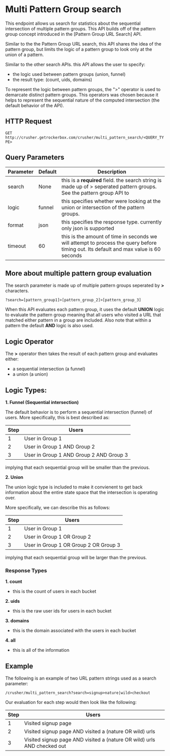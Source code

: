 # Multi Pattern Group search

This endpoint allows us search for statistics about the sequential intersection of multiple pattern groups. This API builds off of the pattern group concept introduced in the [Pattern Group URL Search] API.

Similar to the the Pattern Group URL search, this API shares the idea of the pattern group, but limits the logic of a pattern group to look only at the union of a pattern. 

Similar to the other search APIs. this API allows the user to specify:

- the logic used between pattern groups (union, funnel)
- the result type: (count, uids, domains)

To represent the logic between pattern groups, the ">" operator is used to demarcate distinct pattern groups. This operators was chosen because it helps to represent the sequential nature of the computed intersection (the default behavior of the API).


## HTTP Request

`GET http://crusher.getrockerbox.com/crusher/multi_pattern_search/<QUERY_TYPE>`

## Query Parameters

Parameter | Default | Description
--------- | ------- | ----------
search    | None         | this is a **required** field. the search string is made up of > seperated pattern groups. See the pattern group API to
logic     | funnel       | this specifies whether were looking at the union or intersection of the pattern groups.
format    | json         | this specifies the response type. currently only json is supported
timeout   | 60           | this is the amount of time in seconds we will attempt to process the query before timing out. Its default and max value is 60 seconds

## More about multiple pattern group evaluation

The search parameter is made up of multiple pattern groups seperated by **>** characters. 

`
?search=[pattern_group1]>[pattern_group_2]>[pattern_group_3]
`

When this API evaluates each pattern group, it uses the default **UNION** logic to evaluate the pattern group meaning that all users who visited a URL that matched either pattern in a group are included. Also note that within a pattern the default **AND** logic is also used.

## Logic Operator

The **>** operator then takes the result of each pattern group and evaluates either:

- a sequential intersection (a funnel)
- a union (a union)

## Logic Types: 

**1. Funnel (Sequential intersection)**

The default behavior is to perform a sequential intersection (funnel) of users. More specifically, this is best described as:

Step | Users
---- | -----
1    | User in Group 1 
2    | User in Group 1 AND Group 2 
3    | User in Group 1 AND Group 2 AND Group 3

implying that each sequential group will be smaller than the previous. 

**2. Union**

The union logic type is included to make it convienent to get back information about the entire state space that the intersection is operating over. 

More specifically, we can describe this as follows:

Step | Users
---- | -----
1    | User in Group 1 
2    | User in Group 1 OR Group 2 
3    | User in Group 1 OR Group 2 OR Group 3

implying that each sequential group will be larger than the previous. 

### Response Types

**1. count**

- this is the count of users in each bucket

**2. uids**

- this is the raw user ids for users in each bucket

**3. domains**

- this is the domain associated with the users in each bucket

**4. all**

- this is all of the information


## Example

The following is an example of two URL pattern strings used as a search parameter:

`/crusher/multi_pattern_search?search=signup>nature|wild>checkout`

Our evaluation for each step would then look like the following:

Step | Users
---- | -----
1    | Visited signup page
2    | Visited signup page AND visited a (nature OR wild) urls
3    | Visited signup page AND visited a (nature OR wild) urls AND checked out
